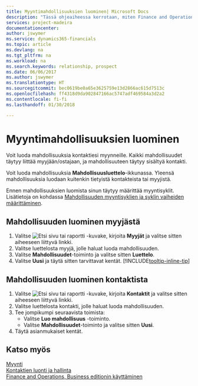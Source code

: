 ```yaml
---
title: Myyntimahdollisuuksien luominen| Microsoft Docs
description: "Tässä ohjeaiheessa kerrotaan, miten Finance and Operations, Business editionissa luodaan mahdollisuuksia myyjästä tai kontaktista."
services: project-madeira
documentationcenter: 
author: jswymer
ms.service: dynamics365-financials
ms.topic: article
ms.devlang: na
ms.tgt_pltfrm: na
ms.workload: na
ms.search.keywords: relationship, prospect
ms.date: 06/06/2017
ms.author: jswymer
ms.translationtype: HT
ms.sourcegitcommit: bec0619be0a65e3625759e13d2866ac615d7513c
ms.openlocfilehash: ff4318d9da902847166ac5747adf469584a3d2a2
ms.contentlocale: fi-fi
ms.lasthandoff: 01/30/2018

---
```

# <a name="create-sales-opportunities"></a>Myyntimahdollisuuksien luominen
Voit luoda mahdollisuuksia kontaktiesi myynneille. Kaikki mahdollisuudet täytyy liittää myyjään/ostajaan, ja mahdollisuuteen täytyy sisältyä kontakti.

Voit luoda mahdollisuuksia **Mahdollisuusluettelo**-ikkunassa. Yleensä mahdollisuuksia luodaan kuitenkin tietyistä kontakteista tai myyjistä.

Ennen mahdollisuuksien luomista sinun täytyy määrittää myyntisyklit. Lisätietoja on kohdassa [Mahdollisuuden myyntisyklien ja syklin vaiheiden määrittäminen](marketing-how-setup-opportunity-sales-cycles-stages.md).

## <a name="to-create-an-opportunity-from-a-salesperson"></a>Mahdollisuuden luominen myyjästä
1. Valitse ![Etsi sivu tai raportti](media/ui-search/search_small.png "Etsi sivu tai raportti -kuvake") -kuvake, kirjoita **Myyjät** ja valitse sitten aiheeseen liittyvä linkki.
2. Valitse luettelosta myyjä, jolle haluat luoda mahdollisuuden.
3. Valitse **Mahdollisuudet**-toiminto ja valitse sitten **Luettelo**.
4. Valitse **Uusi** ja täytä sitten tarvittavat kentät. [!INCLUDE[tooltip-inline-tip](includes/tooltip-inline-tip_md.md)]  



## <a name="to-create-an-opportunity-from-a-contact"></a>Mahdollisuuden luominen kontaktista
1. Valitse ![Etsi sivu tai raportti](media/ui-search/search_small.png "Etsi sivu tai raportti -kuvake") -kuvake, kirjoita **Kontaktit** ja valitse sitten aiheeseen liittyvä linkki.
2. Valitse luettelosta kontakti, jolle haluat luoda mahdollisuuden.
3. Tee jompikumpi seuraavista toimista:
   * Valitse **Luo mahdollisuus** -toiminto.
   * Valitse **Mahdollisuudet**-toiminto ja valitse sitten **Uusi**.
4. Täytä asianmukaiset kentät.

## <a name="see-also"></a>Katso myös
[Myynti](sales-manage-sales.md)  
[Kontaktien luonti ja hallinta](marketing-contacts.md)  
[Finance and Operations, Business editionin käyttäminen](ui-work-product.md)

